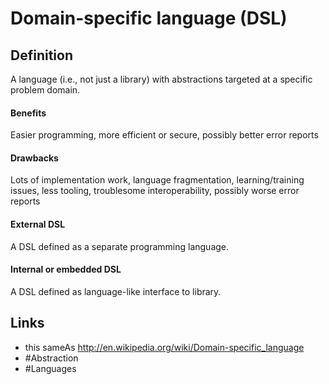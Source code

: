 # Domain-specific language (DSL)

## Definition
A language (i.e., not just a library) with abstractions targeted at a specific problem domain. 
#### Benefits
Easier programming, more efficient or secure, possibly better error reports
 
#### Drawbacks
Lots of implementation work, language fragmentation, learning/training issues, less tooling, troublesome interoperability, possibly worse error reports
 
#### External DSL
A DSL defined as a separate programming language.
 
#### Internal or embedded DSL
A DSL defined as language-like interface to library.
 

## Links
* this sameAs http://en.wikipedia.org/wiki/Domain-specific_language
* #Abstraction
* #Languages
